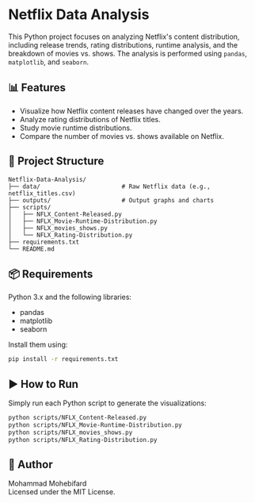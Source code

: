 # Netflix Data Analysis

This Python project focuses on analyzing Netflix's content distribution, including release trends, rating distributions, runtime analysis, and the breakdown of movies vs. shows. The analysis is performed using `pandas`, `matplotlib`, and `seaborn`.

## 📊 Features

- Visualize how Netflix content releases have changed over the years.
- Analyze rating distributions of Netflix titles.
- Study movie runtime distributions.
- Compare the number of movies vs. shows available on Netflix.

## 📁 Project Structure

```
Netflix-Data-Analysis/
├── data/                       # Raw Netflix data (e.g., netflix_titles.csv)
├── outputs/                    # Output graphs and charts
├── scripts/
│   ├── NFLX_Content-Released.py
│   ├── NFLX_Movie-Runtime-Distribution.py
│   ├── NFLX_movies_shows.py
│   └── NFLX_Rating-Distribution.py
├── requirements.txt
└── README.md
```

## 📦 Requirements

Python 3.x and the following libraries:

- pandas
- matplotlib
- seaborn

Install them using:

```bash
pip install -r requirements.txt
```

## ▶️ How to Run

Simply run each Python script to generate the visualizations:

```bash
python scripts/NFLX_Content-Released.py
python scripts/NFLX_Movie-Runtime-Distribution.py
python scripts/NFLX_movies_shows.py
python scripts/NFLX_Rating-Distribution.py
```

## 👤 Author

Mohammad Mohebifard  
Licensed under the MIT License.